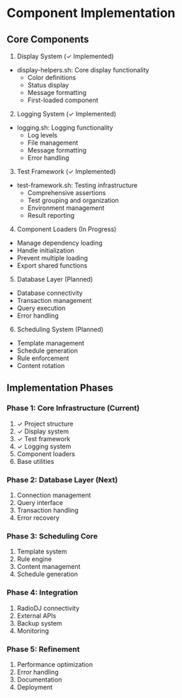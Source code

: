 # Component Implementation

## Core Components

1. Display System (✓ Implemented)
- display-helpers.sh: Core display functionality
    * Color definitions
    * Status display
    * Message formatting
    * First-loaded component

2. Logging System (✓ Implemented)
- logging.sh: Logging functionality
    * Log levels
    * File management
    * Message formatting
    * Error handling

3. Test Framework (✓ Implemented)
- test-framework.sh: Testing infrastructure
    * Comprehensive assertions
    * Test grouping and organization
    * Environment management
    * Result reporting

4. Component Loaders (In Progress)
- Manage dependency loading
- Handle initialization
- Prevent multiple loading
- Export shared functions

5. Database Layer (Planned)
- Database connectivity
- Transaction management
- Query execution
- Error handling

6. Scheduling System (Planned)
- Template management
- Schedule generation
- Rule enforcement
- Content rotation

## Implementation Phases

### Phase 1: Core Infrastructure (Current)
1. ✓ Project structure
2. ✓ Display system
3. ✓ Test framework
4. ✓ Logging system
5. Component loaders
6. Base utilities

### Phase 2: Database Layer (Next)
1. Connection management
2. Query interface
3. Transaction handling
4. Error recovery

### Phase 3: Scheduling Core
1. Template system
2. Rule engine
3. Content management
4. Schedule generation

### Phase 4: Integration
1. RadioDJ connectivity
2. External APIs
3. Backup system
4. Monitoring

### Phase 5: Refinement
1. Performance optimization
2. Error handling
3. Documentation
4. Deployment
